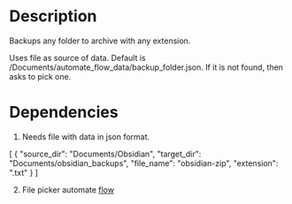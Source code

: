 # Description

Backups any folder to archive with any extension.

Uses file as source of data. Default is /Documents/automate_flow_data/backup_folder.json. If it is not found, then asks to pick one.


# Dependencies

1. Needs file with data in json format.

[
   {
      "source_dir": "Documents/Obsidian",
      "target_dir": "Documents/obsidian_backups",
      "file_name": "obsidian-zip",
      "extension": ".txt"
   }
]

2. File picker automate [flow](/File%20picker%20[44][2025-02-22][ver.82].md)